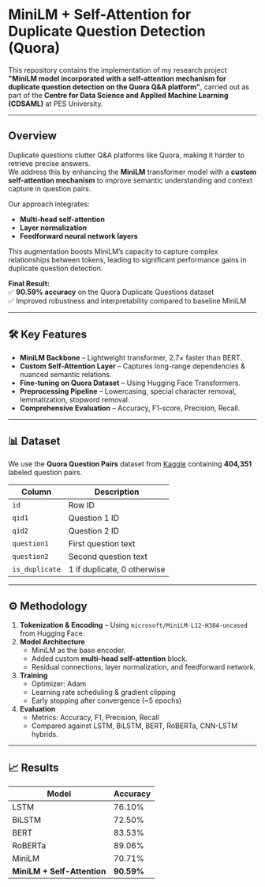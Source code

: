 # MiniLM + Self-Attention for Duplicate Question Detection (Quora)

This repository contains the implementation of my research project **"MiniLM model incorporated with a self-attention mechanism for duplicate question detection on the Quora Q&A platform"**, carried out as part of the **Centre for Data Science and Applied Machine Learning (CDSAML)** at PES University.

---

## Overview

Duplicate questions clutter Q&A platforms like Quora, making it harder to retrieve precise answers.  
We address this by enhancing the **MiniLM** transformer model with a **custom self-attention mechanism** to improve semantic understanding and context capture in question pairs.

Our approach integrates:
- **Multi-head self-attention**
- **Layer normalization**
- **Feedforward neural network layers**

This augmentation boosts MiniLM’s capacity to capture complex relationships between tokens, leading to significant performance gains in duplicate question detection.

**Final Result:**  
✅ **90.59% accuracy** on the Quora Duplicate Questions dataset  
✅ Improved robustness and interpretability compared to baseline MiniLM

---

## 🛠️ Key Features

- **MiniLM Backbone** – Lightweight transformer, 2.7× faster than BERT.
- **Custom Self-Attention Layer** – Captures long-range dependencies & nuanced semantic relations.
- **Fine-tuning on Quora Dataset** – Using Hugging Face Transformers.
- **Preprocessing Pipeline** – Lowercasing, special character removal, lemmatization, stopword removal.
- **Comprehensive Evaluation** – Accuracy, F1-score, Precision, Recall.

---

## 📊 Dataset

We use the **Quora Question Pairs** dataset from [Kaggle](https://www.kaggle.com/datasets/quora/question-pairs-dataset) containing **404,351** labeled question pairs.

| Column       | Description                                          |
|--------------|------------------------------------------------------|
| `id`         | Row ID                                                |
| `qid1`       | Question 1 ID                                         |
| `qid2`       | Question 2 ID                                         |
| `question1`  | First question text                                   |
| `question2`  | Second question text                                  |
| `is_duplicate` | 1 if duplicate, 0 otherwise                         |

---

## ⚙️ Methodology

1. **Tokenization & Encoding** – Using `microsoft/MiniLM-L12-H384-uncased` from Hugging Face.
2. **Model Architecture**  
   - MiniLM as the base encoder.
   - Added custom **multi-head self-attention** block.
   - Residual connections, layer normalization, and feedforward network.
3. **Training**  
   - Optimizer: Adam
   - Learning rate scheduling & gradient clipping
   - Early stopping after convergence (~5 epochs)
4. **Evaluation**  
   - Metrics: Accuracy, F1, Precision, Recall
   - Compared against LSTM, BiLSTM, BERT, RoBERTa, CNN-LSTM hybrids.

---

## 📈 Results

| Model                          | Accuracy  |
|--------------------------------|-----------|
| LSTM                           | 76.10%    |
| BiLSTM                         | 72.50%    |
| BERT                           | 83.53%    |
| RoBERTa                        | 89.06%    |
| MiniLM                         | 70.71%    |
| **MiniLM + Self-Attention**    | **90.59%**|


